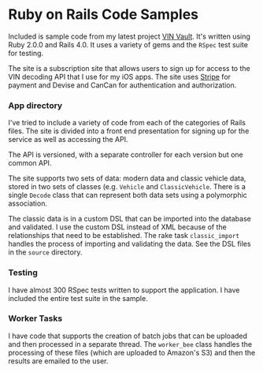 # Ruby on Rails Code Samples

Included is sample code from my latest project [VIN Vault](http://www.vinvault.com).  It's written using Ruby 2.0.0 and Rails 4.0.  It uses a variety of gems and the `RSpec` test suite for testing.

The site is a subscription site that allows users to sign up for access to the VIN decoding API that I use for my iOS apps.  The site uses [Stripe](http://www.stripe.com) for payment and Devise and CanCan for authentication and authorization.

### App directory
I've tried to include a variety of code from each of the categories of Rails files.  The site is divided into a front end presentation for signing up for the service as well as accessing the API.

The API is versioned, with a separate controller for each version but one common API.

The site supports two sets of data: modern data and classic vehicle data, stored in two sets of classes (e.g. `Vehicle` and `ClassicVehicle`.  There is a single `Decode` class that can represent both data sets using a polymorphic association.

The classic data is in a custom DSL that can be imported into the database and validated. I use the custom DSL instead of XML because of the relationships that need to be established.  The rake task `classic_import` handles the process of importing and validating the data.  See the DSL files in the `source` directory.

### Testing
I have almost 300 RSpec tests written to support the application.  I have included the entire test suite in the sample.

### Worker Tasks
I have code that supports the creation of batch jobs that can be uploaded and then processed in a separate thread.  The `worker_bee` class handles the processing of these files (which are uploaded to Amazon's S3) and then the results are emailed to the user.